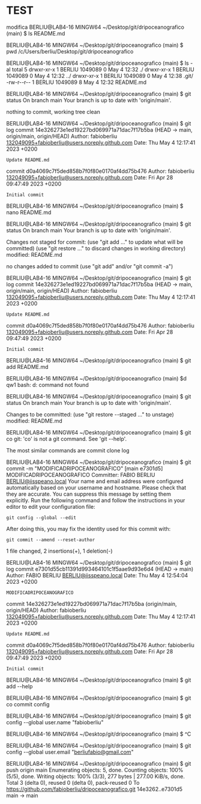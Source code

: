 # TEST
modifica
BERLIU@LAB4-16 MINGW64 ~/Desktop/git/dripoceanografico (main)
$ ls
README.md

BERLIU@LAB4-16 MINGW64 ~/Desktop/git/dripoceanografico (main)
$ pwd
/c/Users/berliu/Desktop/git/dripoceanografico

BERLIU@LAB4-16 MINGW64 ~/Desktop/git/dripoceanografico (main)
$ ls -al
total 5
drwxr-xr-x 1 BERLIU 1049089 0 May  4 12:32 ./
drwxr-xr-x 1 BERLIU 1049089 0 May  4 12:32 ../
drwxr-xr-x 1 BERLIU 1049089 0 May  4 12:38 .git/
-rw-r--r-- 1 BERLIU 1049089 8 May  4 12:32 README.md

BERLIU@LAB4-16 MINGW64 ~/Desktop/git/dripoceanografico (main)
$ git status
On branch main
Your branch is up to date with 'origin/main'.

nothing to commit, working tree clean

BERLIU@LAB4-16 MINGW64 ~/Desktop/git/dripoceanografico (main)
$ git log
commit 14e326273e1ed19227bd069971a71dac7f17b5ba (HEAD -> main, origin/main, origin/HEAD)
Author: fabioberliu <132049095+fabioberliu@users.noreply.github.com>
Date:   Thu May 4 12:17:41 2023 +0200

    Update README.md

commit d0a4069c7f5ded858b7f0f80e0170af4dd75b476
Author: fabioberliu <132049095+fabioberliu@users.noreply.github.com>
Date:   Fri Apr 28 09:47:49 2023 +0200

    Initial commit

BERLIU@LAB4-16 MINGW64 ~/Desktop/git/dripoceanografico (main)
$ nano README.md

BERLIU@LAB4-16 MINGW64 ~/Desktop/git/dripoceanografico (main)
$ git status
On branch main
Your branch is up to date with 'origin/main'.

Changes not staged for commit:
  (use "git add <file>..." to update what will be committed)
  (use "git restore <file>..." to discard changes in working directory)
        modified:   README.md

no changes added to commit (use "git add" and/or "git commit -a")

BERLIU@LAB4-16 MINGW64 ~/Desktop/git/dripoceanografico (main)
$ git log
commit 14e326273e1ed19227bd069971a71dac7f17b5ba (HEAD -> main, origin/main, origin/HEAD)
Author: fabioberliu <132049095+fabioberliu@users.noreply.github.com>
Date:   Thu May 4 12:17:41 2023 +0200

    Update README.md

commit d0a4069c7f5ded858b7f0f80e0170af4dd75b476
Author: fabioberliu <132049095+fabioberliu@users.noreply.github.com>
Date:   Fri Apr 28 09:47:49 2023 +0200

    Initial commit

BERLIU@LAB4-16 MINGW64 ~/Desktop/git/dripoceanografico (main)
$ git add README.md

BERLIU@LAB4-16 MINGW64 ~/Desktop/git/dripoceanografico (main)
$d qw1
bash: d: command not found

BERLIU@LAB4-16 MINGW64 ~/Desktop/git/dripoceanografico (main)
$ git status
On branch main
Your branch is up to date with 'origin/main'.

Changes to be committed:
  (use "git restore --staged <file>..." to unstage)
        modified:   README.md


BERLIU@LAB4-16 MINGW64 ~/Desktop/git/dripoceanografico (main)
$ git co
git: 'co' is not a git command. See 'git --help'.

The most similar commands are
        commit
        clone
        log

BERLIU@LAB4-16 MINGW64 ~/Desktop/git/dripoceanografico (main)
$ git commit -m "MODIFICADRIPOCEANOGRAFICO"
[main e7301d5] MODIFICADRIPOCEANOGRAFICO
 Committer: FABIO BERLIU <BERLIU@iisspeano.local>
Your name and email address were configured automatically based
on your username and hostname. Please check that they are accurate.
You can suppress this message by setting them explicitly. Run the
following command and follow the instructions in your editor to edit
your configuration file:

    git config --global --edit

After doing this, you may fix the identity used for this commit with:

    git commit --amend --reset-author

 1 file changed, 2 insertions(+), 1 deletion(-)

BERLIU@LAB4-16 MINGW64 ~/Desktop/git/dripoceanografico (main)
$ git log
commit e7301d55cb11391d993464101c1f5aae9d93e6d4 (HEAD -> main)
Author: FABIO BERLIU <BERLIU@iisspeano.local>
Date:   Thu May 4 12:54:04 2023 +0200

    MODIFICADRIPOCEANOGRAFICO

commit 14e326273e1ed19227bd069971a71dac7f17b5ba (origin/main, origin/HEAD)
Author: fabioberliu <132049095+fabioberliu@users.noreply.github.com>
Date:   Thu May 4 12:17:41 2023 +0200

    Update README.md

commit d0a4069c7f5ded858b7f0f80e0170af4dd75b476
Author: fabioberliu <132049095+fabioberliu@users.noreply.github.com>
Date:   Fri Apr 28 09:47:49 2023 +0200

    Initial commit

BERLIU@LAB4-16 MINGW64 ~/Desktop/git/dripoceanografico (main)
$ git add --help

BERLIU@LAB4-16 MINGW64 ~/Desktop/git/dripoceanografico (main)
$ git co
commit   config

BERLIU@LAB4-16 MINGW64 ~/Desktop/git/dripoceanografico (main)
$ git config --global user.name "fabioberliu"

BERLIU@LAB4-16 MINGW64 ~/Desktop/git/dripoceanografico (main)
$ ^C

BERLIU@LAB4-16 MINGW64 ~/Desktop/git/dripoceanografico (main)
$ git config --global user.email "berliufabio@gmail.com"

BERLIU@LAB4-16 MINGW64 ~/Desktop/git/dripoceanografico (main)
$ git push origin main
Enumerating objects: 5, done.
Counting objects: 100% (5/5), done.
Writing objects: 100% (3/3), 277 bytes | 277.00 KiB/s, done.
Total 3 (delta 0), reused 0 (delta 0), pack-reused 0
To https://github.com/fabioberliu/dripoceanografico.git
   14e3262..e7301d5  main -> main
